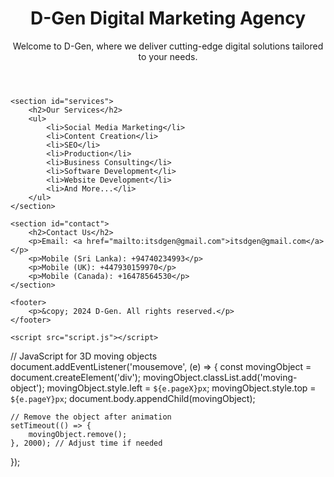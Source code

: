 <!DOCTYPE html>
<html lang="en">
<head>
    <meta charset="UTF-8">
    <meta name="viewport" content="width=device-width, initial-scale=1.0">
    <title>D-Gen Digital Marketing Agency</title>
    <link rel="stylesheet" href="styles.css">
</head>
<body>
    <header>
        <h1>D-Gen Digital Marketing Agency</h1>
        <p>Welcome to D-Gen, where we deliver cutting-edge digital solutions tailored to your needs.</p>
    </header>
    
    <section id="services">
        <h2>Our Services</h2>
        <ul>
            <li>Social Media Marketing</li>
            <li>Content Creation</li>
            <li>SEO</li>
            <li>Production</li>
            <li>Business Consulting</li>
            <li>Software Development</li>
            <li>Website Development</li>
            <li>And More...</li>
        </ul>
    </section>

    <section id="contact">
        <h2>Contact Us</h2>
        <p>Email: <a href="mailto:itsdgen@gmail.com">itsdgen@gmail.com</a></p>
        <p>Mobile (Sri Lanka): +94740234993</p>
        <p>Mobile (UK): +447930159970</p>
        <p>Mobile (Canada): +16478564530</p>
    </section>

    <footer>
        <p>&copy; 2024 D-Gen. All rights reserved.</p>
    </footer>

    <script src="script.js"></script>
</body>
</html>


// JavaScript for 3D moving objects
document.addEventListener('mousemove', (e) => {
    const movingObject = document.createElement('div');
    movingObject.classList.add('moving-object');
    movingObject.style.left = `${e.pageX}px`;
    movingObject.style.top = `${e.pageY}px`;
    document.body.appendChild(movingObject);
    
    // Remove the object after animation
    setTimeout(() => {
        movingObject.remove();
    }, 2000); // Adjust time if needed
});

